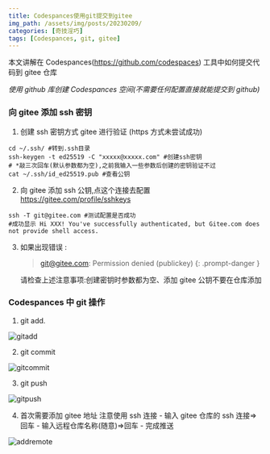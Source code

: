 ```yaml
---
title: Codespances使用git提交到gitee
img_path: /assets/img/posts/20230209/
categories: [奇技淫巧]
tags: [Codespances, git, gitee]
---
```


本文讲解在 Codespances(<https://github.com/codespaces>) 工具中如何提交代码到 gitee 仓库

_使用 github 库创建 Codespances 空间(不需要任何配置直接就能提交到 github)_

### 向 gitee 添加 ssh 密钥

1.  创建 ssh 密钥方式 gitee 进行验证 (https 方式未尝试成功)

```shell
cd ~/.ssh/ #转到.ssh目录
ssh-keygen -t ed25519 -C "xxxxx@xxxxx.com" #创建ssh密钥
# *敲三次回车(默认参数都为空),之前我输入一些参数后创建的密钥验证不过
cat ~/.ssh/id_ed25519.pub #查看公钥
```

2.  向 gitee 添加 ssh 公钥,点这个连接去配置 <https://gitee.com/profile/sshkeys>

```shell
ssh -T git@gitee.com #测试配置是否成功
#成功显示 Hi XXX! You've successfully authenticated, but Gitee.com does not provide shell access.
```

3.  如果出现错误 :

    > git@gitee.com: Permission denied (publickey)
    {: .prompt-danger }

    请检查上述注意事项:创建密钥时参数都为空、添加 gitee 公钥不要在仓库添加

### Codespances 中 git 操作

1.  git add.

![gitadd](gitadd.png)

2.  git commit

![gitcommit](gitcommit.png)

3.  git push

![gitpush](gitpush.png)

4.  首次需要添加 gitee 地址 注意使用 ssh 连接 - 输入 gitee 仓库的 ssh 连接=>回车 - 输入远程仓库名称(随意)=>回车 - 完成推送

![addremote](addremote.png)
